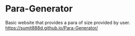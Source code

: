 # Para-Generator
Basic website that provides a para of size provided by user.
https://sumit888d.github.io/Para-Generator/
